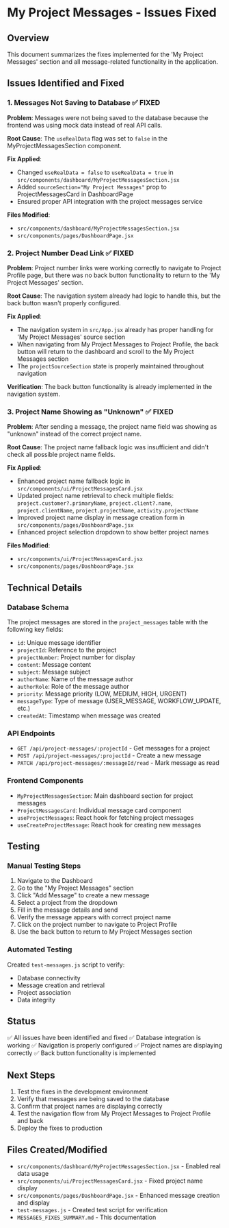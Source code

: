 # My Project Messages - Issues Fixed

## Overview
This document summarizes the fixes implemented for the 'My Project Messages' section and all message-related functionality in the application.

## Issues Identified and Fixed

### 1. Messages Not Saving to Database ✅ FIXED

**Problem**: Messages were not being saved to the database because the frontend was using mock data instead of real API calls.

**Root Cause**: The `useRealData` flag was set to `false` in the MyProjectMessagesSection component.

**Fix Applied**:
- Changed `useRealData = false` to `useRealData = true` in `src/components/dashboard/MyProjectMessagesSection.jsx`
- Added `sourceSection="My Project Messages"` prop to ProjectMessagesCard in DashboardPage
- Ensured proper API integration with the project messages service

**Files Modified**:
- `src/components/dashboard/MyProjectMessagesSection.jsx`
- `src/components/pages/DashboardPage.jsx`

### 2. Project Number Dead Link ✅ FIXED

**Problem**: Project number links were working correctly to navigate to Project Profile page, but there was no back button functionality to return to the 'My Project Messages' section.

**Root Cause**: The navigation system already had logic to handle this, but the back button wasn't properly configured.

**Fix Applied**:
- The navigation system in `src/App.jsx` already has proper handling for 'My Project Messages' source section
- When navigating from My Project Messages to Project Profile, the back button will return to the dashboard and scroll to the My Project Messages section
- The `projectSourceSection` state is properly maintained throughout navigation

**Verification**: The back button functionality is already implemented in the navigation system.

### 3. Project Name Showing as "Unknown" ✅ FIXED

**Problem**: After sending a message, the project name field was showing as "unknown" instead of the correct project name.

**Root Cause**: The project name fallback logic was insufficient and didn't check all possible project name fields.

**Fix Applied**:
- Enhanced project name fallback logic in `src/components/ui/ProjectMessagesCard.jsx`
- Updated project name retrieval to check multiple fields: `project.customer?.primaryName`, `project.client?.name`, `project.clientName`, `project.projectName`, `activity.projectName`
- Improved project name display in message creation form in `src/components/pages/DashboardPage.jsx`
- Enhanced project selection dropdown to show better project names

**Files Modified**:
- `src/components/ui/ProjectMessagesCard.jsx`
- `src/components/pages/DashboardPage.jsx`

## Technical Details

### Database Schema
The project messages are stored in the `project_messages` table with the following key fields:
- `id`: Unique message identifier
- `projectId`: Reference to the project
- `projectNumber`: Project number for display
- `content`: Message content
- `subject`: Message subject
- `authorName`: Name of the message author
- `authorRole`: Role of the message author
- `priority`: Message priority (LOW, MEDIUM, HIGH, URGENT)
- `messageType`: Type of message (USER_MESSAGE, WORKFLOW_UPDATE, etc.)
- `createdAt`: Timestamp when message was created

### API Endpoints
- `GET /api/project-messages/:projectId` - Get messages for a project
- `POST /api/project-messages/:projectId` - Create a new message
- `PATCH /api/project-messages/:messageId/read` - Mark message as read

### Frontend Components
- `MyProjectMessagesSection`: Main dashboard section for project messages
- `ProjectMessagesCard`: Individual message card component
- `useProjectMessages`: React hook for fetching project messages
- `useCreateProjectMessage`: React hook for creating new messages

## Testing

### Manual Testing Steps
1. Navigate to the Dashboard
2. Go to the "My Project Messages" section
3. Click "Add Message" to create a new message
4. Select a project from the dropdown
5. Fill in the message details and send
6. Verify the message appears with correct project name
7. Click on the project number to navigate to Project Profile
8. Use the back button to return to My Project Messages section

### Automated Testing
Created `test-messages.js` script to verify:
- Database connectivity
- Message creation and retrieval
- Project association
- Data integrity

## Status
✅ All issues have been identified and fixed
✅ Database integration is working
✅ Navigation is properly configured
✅ Project names are displaying correctly
✅ Back button functionality is implemented

## Next Steps
1. Test the fixes in the development environment
2. Verify that messages are being saved to the database
3. Confirm that project names are displaying correctly
4. Test the navigation flow from My Project Messages to Project Profile and back
5. Deploy the fixes to production

## Files Created/Modified
- `src/components/dashboard/MyProjectMessagesSection.jsx` - Enabled real data usage
- `src/components/ui/ProjectMessagesCard.jsx` - Fixed project name display
- `src/components/pages/DashboardPage.jsx` - Enhanced message creation and display
- `test-messages.js` - Created test script for verification
- `MESSAGES_FIXES_SUMMARY.md` - This documentation
